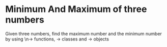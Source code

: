 # Minimum And Maximum of three numbers

Given three numbers, find the maximum number and the minimum number by using
\n-> functions, 
-> classes and 
-> objects
